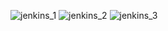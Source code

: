 ![jenkins_1](https://github.com/pawbis/Jenkins-pipeline/assets/89453589/15e50cf3-0b2b-4a75-a5bb-e977599b39e8)
![jenkins_2](https://github.com/pawbis/Jenkins-pipeline/assets/89453589/136783ea-8d14-4e91-927e-37773a2b8269)
![jenkins_3](https://github.com/pawbis/Jenkins-pipeline/assets/89453589/69bc2287-c9ce-4a29-87c3-ebb8e94439b2)
